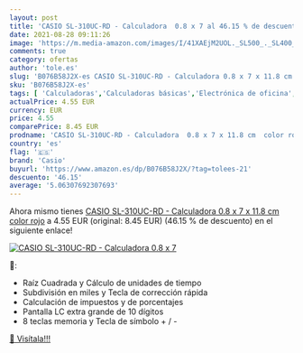 ```yaml
---
layout: post
title: 'CASIO SL-310UC-RD - Calculadora  0.8 x 7 al 46.15 % de descuento'
date: 2021-08-28 09:11:26
image: 'https://m.media-amazon.com/images/I/41XAEjM2UOL._SL500_._SL400_.jpg'
comments: true
category: ofertas
author: 'tole.es'
slug: 'B076B58J2X-es CASIO SL-310UC-RD - Calculadora 0.8 x 7 x 11.8 cm color rojo'
sku: 'B076B58J2X-es'
tags: [ 'Calculadoras','Calculadoras básicas','Electrónica de oficina','Oficina y papelería','calculadora','casio', ]
actualPrice: 4.55 EUR
currency: EUR
price: 4.55
comparePrice: 8.45 EUR
prodname: 'CASIO SL-310UC-RD - Calculadora  0.8 x 7 x 11.8 cm  color rojo'
country: 'es'
flag: '🇪🇸'
brand: 'Casio'
buyurl: 'https://www.amazon.es/dp/B076B58J2X/?tag=tolees-21'
descuento: '46.15'
average: '5.06307692307693'
---
```


Ahora mismo tienes [CASIO SL-310UC-RD - Calculadora  0.8 x 7 x 11.8 cm  color rojo](https://www.amazon.es/dp/B076B58J2X/?tag=tolees-21) a 4.55 EUR (original: 8.45 EUR) (46.15 %  de descuento) en el siguiente enlace!

[![CASIO SL-310UC-RD - Calculadora  0.8 x 7](https://m.media-amazon.com/images/I/41XAEjM2UOL._SL500_._SL400_.jpg)](https://www.amazon.es/dp/B076B58J2X/?tag=tolees-21)

🔎:

- Raíz Cuadrada y Cálculo de unidades de tiempo
- Subdivisión en miles y Tecla de corrección rápida
- Calculación de impuestos y de porcentajes
- Pantalla LC extra grande de 10 dígitos
- 8 teclas memoria y Tecla de símbolo + / -

[🛒 Visítala!!!](https://www.amazon.es/dp/B076B58J2X/?tag=tolees-21)
